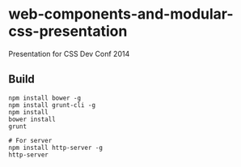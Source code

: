 web-components-and-modular-css-presentation
===========================================

Presentation for CSS Dev Conf 2014


## Build

    npm install bower -g
    npm install grunt-cli -g
    npm install
    bower install
    grunt
    
    # For server
    npm install http-server -g
    http-server
